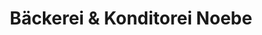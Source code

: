 ---
title: "Bäckerei & Konditorei Noebe"
url: /neuenhagen-bei-berlin/baeckerei-und-konditorei-noebe/
shop: Bäckerei
---